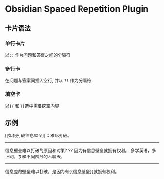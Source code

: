 # Obsidian Spaced Repetition Plugin
## 卡片语法
### 单行卡片
以`::` 作为问题和答案之间的分隔符
### 多行卡
在问题与答案间插入空行, 并以 `??` 作为分隔符
### 填空卡
以`{{` 和 `}}`选中需要挖空内容
## 示例

[[如何打破信息壁垒]] :: 难以打破。

---
信息壁垒难以打破的原因和对策? 
??
因为有信息壁垒就拥有权利。
多学英语，多上网，多和不同阶层的人聊天。

---
信息差的壁垒难以打破，是因为有{{信息壁垒}}就拥有权利。 
